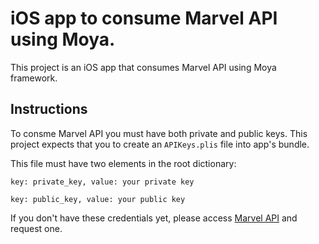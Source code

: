 # iOS app to consume Marvel API using Moya.

This project is an iOS app that consumes Marvel API using Moya framework.

## Instructions
  To consme Marvel API you must have both private and public keys. 
  This project expects that you to create an `APIKeys.plis` file into app's bundle.

This file must have two elements in the root dictionary: 

`key: private_key, value: your private key`

`key: public_key, value: your public key`
  
If you don't have these credentials yet, please access [Marvel API](https://developer.marvel.com) and request one. 
  
  
